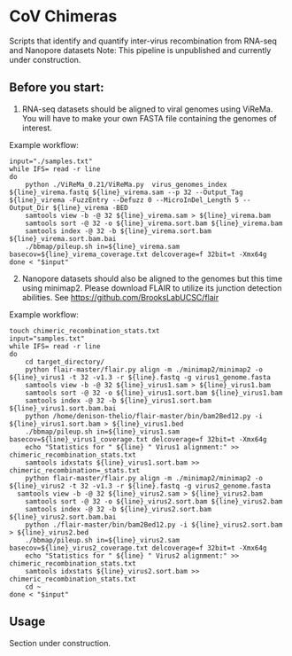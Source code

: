 # CoV Chimeras
Scripts that identify and quantify inter-virus recombination from RNA-seq and Nanopore datasets
Note: This pipeline is unpublished and currently under construction.

## Before you start:

1) RNA-seq datasets should be aligned to viral genomes using ViReMa. You will have to make your own FASTA file containing the genomes of interest.

Example workflow:

```
input="./samples.txt"
while IFS= read -r line
do
	python ./ViReMa_0.21/ViReMa.py  virus_genomes_index ${line}_virema.fastq ${line}_virema.sam --p 32 --Output_Tag ${line}_virema -FuzzEntry --Defuzz 0 --MicroInDel_Length 5 --Output_Dir ${line}_virema -BED
	samtools view -b -@ 32 ${line}_virema.sam > ${line}_virema.bam
	samtools sort -@ 32 -o ${line}_virema.sort.bam ${line}_virema.bam
	samtools index -@ 32 -b ${line}_virema.sort.bam ${line}_virema.sort.bam.bai
	./bbmap/pileup.sh in=${line}_virema.sam basecov=${line}_virema_coverage.txt delcoverage=f 32bit=t -Xmx64g
done < "$input"
```

2) Nanopore datasets should also be aligned to the genomes but this time using minimap2. Please download FLAIR to utilize its junction detection abilities. See https://github.com/BrooksLabUCSC/flair

Example workflow:

```
touch chimeric_recombination_stats.txt
input="samples.txt"
while IFS= read -r line
do
	cd target_directory/
	python flair-master/flair.py align -m ./minimap2/minimap2 -o ${line}_virus1 -t 32 -v1.3 -r ${line}.fastq -g virus1_genome.fasta
	samtools view -b -@ 32 ${line}_virus1.sam > ${line}_virus1.bam
	samtools sort -@ 32 -o ${line}_virus1.sort.bam ${line}_virus1.bam
	samtools index -@ 32 -b ${line}_virus1.sort.bam ${line}_virus1.sort.bam.bai
	python /home/denison-thelio/flair-master/bin/bam2Bed12.py -i ${line}_virus1.sort.bam > ${line}_virus1.bed
	./bbmap/pileup.sh in=${line}_virus1.sam basecov=${line}_virus1_coverage.txt delcoverage=f 32bit=t -Xmx64g
	echo "Statistics for " ${line} " Virus1 alignment:" >> chimeric_recombination_stats.txt
	samtools idxstats ${line}_virus1.sort.bam >> chimeric_recombination=_stats.txt
	python flair-master/flair.py align -m ./minimap2/minimap2 -o ${line}_virus2 -t 32 -v1.3 -r ${line}.fastq -g virus2_genome.fasta	
  samtools view -b -@ 32 ${line}_virus2.sam > ${line}_virus2.bam
	samtools sort -@ 32 -o ${line}_virus2.sort.bam ${line}_virus2.bam
	samtools index -@ 32 -b ${line}_virus2.sort.bam ${line}_virus2.sort.bam.bai
	python ./flair-master/bin/bam2Bed12.py -i ${line}_virus2.sort.bam > ${line}_virus2.bed
	./bbmap/pileup.sh in=${line}_virus2.sam basecov=${line}_virus2_coverage.txt delcoverage=f 32bit=t -Xmx64g
	echo "Statistics for " ${line} " Virus2 alignment:" >> chimeric_recombination_stats.txt
	samtools idxstats ${line}_virus2.sort.bam >> chimeric_recombination_stats.txt
	cd ~
done < "$input"
```

## Usage
Section under construction.
